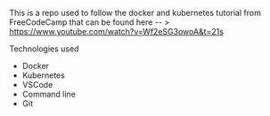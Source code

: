 This is a repo used to follow the docker and kubernetes tutorial from FreeCodeCamp that
can be found here -- > https://www.youtube.com/watch?v=Wf2eSG3owoA&t=21s

Technologies used

- Docker
- Kubernetes
- VSCode
- Command line
- Git
